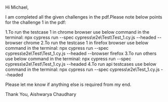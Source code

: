Hi Michael,

I am completed all the given challenges in the pdf.Please note below points for the challenge 1 in the pdf:

1.To run the testcase 1 in chrome browser use below command in the terminal:
npx cypress run --spec cypress\e2e\Test\Test_1.cy.js --headed --browser chrome
2.To run the testcase 1 in firefox browser use below command in the terminal:
npx cypress run --spec cypress\e2e\Test\Test_1.cy.js --headed --browser firefox
3.To run others use below command in the terminal:
npx cypress run --spec cypress\e2e\Test\Test_1.cy.js --headed
4.To run api testcases use below command in the terminal:
npx cypress run --spec cypress\e2e\Test_1.cy.js --headed

Please let me know if anything else is required from my end.

Thank You,
Aishwarya Chaudhary
